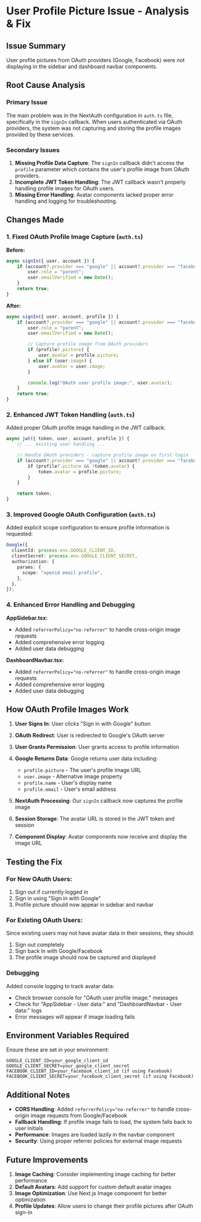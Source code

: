 # User Profile Picture Issue - Analysis & Fix

## Issue Summary

User profile pictures from OAuth providers (Google, Facebook) were not displaying in the sidebar and dashboard navbar components.

## Root Cause Analysis

### Primary Issue

The main problem was in the NextAuth configuration in `auth.ts` file, specifically in the `signIn` callback. When users authenticated via OAuth providers, the system was not capturing and storing the profile images provided by these services.

### Secondary Issues

1. **Missing Profile Data Capture**: The `signIn` callback didn't access the `profile` parameter which contains the user's profile image from OAuth providers.
2. **Incomplete JWT Token Handling**: The JWT callback wasn't properly handling profile images for OAuth users.
3. **Missing Error Handling**: Avatar components lacked proper error handling and logging for troubleshooting.

## Changes Made

### 1. Fixed OAuth Profile Image Capture (`auth.ts`)

**Before:**

```typescript
async signIn({ user, account }) {
    if (account?.provider === "google" || account?.provider === "facebook") {
        user.role = "parent";
        user.emailVerified = new Date();
    }
    return true;
}
```

**After:**

```typescript
async signIn({ user, account, profile }) {
    if (account?.provider === "google" || account?.provider === "facebook") {
        user.role = "parent";
        user.emailVerified = new Date();

        // Capture profile image from OAuth providers
        if (profile?.picture) {
            user.avatar = profile.picture;
        } else if (user.image) {
            user.avatar = user.image;
        }

        console.log("OAuth user profile image:", user.avatar);
    }
    return true;
}
```

### 2. Enhanced JWT Token Handling (`auth.ts`)

Added proper OAuth profile image handling in the JWT callback:

```typescript
async jwt({ token, user, account, profile }) {
    // ... existing user handling ...

    // Handle OAuth providers - capture profile image on first login
    if (account?.provider === "google" || account?.provider === "facebook") {
        if (profile?.picture && !token.avatar) {
            token.avatar = profile.picture;
        }
    }

    return token;
}
```

### 3. Improved Google OAuth Configuration (`auth.ts`)

Added explicit scope configuration to ensure profile information is requested:

```typescript
Google({
  clientId: process.env.GOOGLE_CLIENT_ID,
  clientSecret: process.env.GOOGLE_CLIENT_SECRET,
  authorization: {
    params: {
      scope: "openid email profile",
    },
  },
});
```

### 4. Enhanced Error Handling and Debugging

**AppSidebar.tsx:**

- Added `referrerPolicy="no-referrer"` to handle cross-origin image requests
- Added comprehensive error logging
- Added user data debugging

**DashboardNavbar.tsx:**

- Added `referrerPolicy="no-referrer"` to handle cross-origin image requests
- Added comprehensive error logging
- Added user data debugging

## How OAuth Profile Images Work

1. **User Signs In**: User clicks "Sign in with Google" button
2. **OAuth Redirect**: User is redirected to Google's OAuth server
3. **User Grants Permission**: User grants access to profile information
4. **Google Returns Data**: Google returns user data including:

   - `profile.picture` - The user's profile image URL
   - `user.image` - Alternative image property
   - `profile.name` - User's display name
   - `profile.email` - User's email address

5. **NextAuth Processing**: Our `signIn` callback now captures the profile image
6. **Session Storage**: The avatar URL is stored in the JWT token and session
7. **Component Display**: Avatar components now receive and display the image URL

## Testing the Fix

### For New OAuth Users:

1. Sign out if currently logged in
2. Sign in using "Sign in with Google"
3. Profile picture should now appear in sidebar and navbar

### For Existing OAuth Users:

Since existing users may not have avatar data in their sessions, they should:

1. Sign out completely
2. Sign back in with Google/Facebook
3. The profile image should now be captured and displayed

### Debugging

Added console logging to track avatar data:

- Check browser console for "OAuth user profile image:" messages
- Check for "AppSidebar - User data:" and "DashboardNavbar - User data:" logs
- Error messages will appear if image loading fails

## Environment Variables Required

Ensure these are set in your environment:

```
GOOGLE_CLIENT_ID=your_google_client_id
GOOGLE_CLIENT_SECRET=your_google_client_secret
FACEBOOK_CLIENT_ID=your_facebook_client_id (if using Facebook)
FACEBOOK_CLIENT_SECRET=your_facebook_client_secret (if using Facebook)
```

## Additional Notes

- **CORS Handling**: Added `referrerPolicy="no-referrer"` to handle cross-origin image requests from Google/Facebook
- **Fallback Handling**: If profile image fails to load, the system falls back to user initials
- **Performance**: Images are loaded lazily in the navbar component
- **Security**: Using proper referrer policies for external image requests

## Future Improvements

1. **Image Caching**: Consider implementing image caching for better performance
2. **Default Avatars**: Add support for custom default avatar images
3. **Image Optimization**: Use Next.js Image component for better optimization
4. **Profile Updates**: Allow users to change their profile pictures after OAuth sign-in
